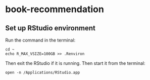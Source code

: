 # book-recommendation
## Set up RStudio environment
Run the command in the terminal:

    cd ~
    echo R_MAX_VSIZE=100GB >> .Renviron

Then exit the RStudio if it is running. Then start it from the terminal:

    open -n /Applications/RStudio.app

